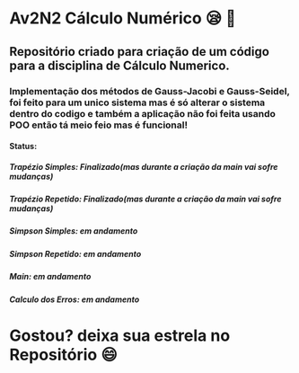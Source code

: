 # Av2N2 Cálculo Numérico :sleepy: :call_me_hand:
## Repositório criado para criação de um código para a disciplina de Cálculo Numerico.

### Implementação dos métodos de Gauss-Jacobi e Gauss-Seidel, foi feito para um unico sistema mas é só alterar o sistema dentro do codigo e também a aplicação não foi feita usando POO então tá meio feio mas é funcional!

#### Status: 
##### Trapézio Simples: Finalizado(mas durante a criação da main vai sofre mudanças)
##### Trapézio Repetido: Finalizado(mas durante a criação da main vai sofre mudanças)
##### Simpson Simples: em andamento
##### Simpson Repetido: em andamento
##### Main: em andamento
##### Calculo dos Erros: em andamento

# Gostou? deixa sua estrela no Repositório :smile: 